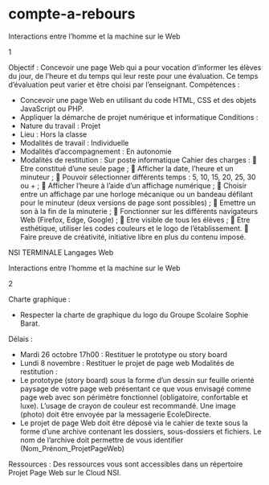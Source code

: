 # compte-a-rebours
Interactions entre l’homme et la machine sur le Web

1

Objectif :
Concevoir une page Web qui a pour vocation d’informer les élèves du
jour, de l’heure et du temps qui leur reste pour une évaluation. Ce temps
d’évaluation peut varier et être choisi par l’enseignant.
Compétences :
- Concevoir une page Web en utilisant du code HTML, CSS et des
objets JavaScript ou PHP.
- Appliquer la démarche de projet numérique et informatique
Conditions :
- Nature du travail : Projet
- Lieu : Hors la classe
- Modalités de travail : Individuelle
- Modalités d’accompagnement : En autonomie
- Modalités de restitution : Sur poste informatique
Cahier des charges :
 Etre constitué d’une seule page ;
 Afficher la date, l’heure et un minuteur ;
 Pouvoir sélectionner différents temps : 5, 10, 15, 20, 25, 30 ou + ;
 Afficher l’heure à l’aide d’un affichage numérique ;
 Choisir entre un affichage par une horloge mécanique ou un bandeau
défilant pour le minuteur (deux versions de page sont possibles) ;
 Emettre un son à la fin de la minuterie ;
 Fonctionner sur les différents navigateurs Web (Firefox, Edge,
Google) ;
 Etre visible de tous les élèves ;
 Etre esthétique, utiliser les codes couleurs et le logo de
l’établissement.
 Faire preuve de créativité, initiative libre en plus du contenu imposé.

NSI TERMINALE Langages Web

Interactions entre l’homme et la machine sur le Web

2

Charte graphique :

- Respecter la charte de graphique du logo du Groupe
Scolaire Sophie Barat.

Délais :
- Mardi 26 octobre 17h00 : Restituer le prototype ou story board
- Lundi 8 novembre : Restituer le projet de page web
Modalités de restitution :
- Le prototype (story board) sous la forme d’un dessin sur feuille
orienté paysage de votre page web présentant ce que vous
envisagé comme page web avec son périmètre fonctionnel
(obligatoire, confortable et luxe). L’usage de crayon de couleur est
recommandé. Une image (photo) doit être envoyée par la
messagerie EcoleDirecte.
- Le projet de page Web doit être déposé via le cahier de texte
sous la forme d’une archive contenant les dossiers, sous-dossiers
et fichiers. Le nom de l’archive doit permettre de vous identifier
(Nom_Prénom_ProjetPageWeb)

Ressources :
Des ressources vous sont accessibles dans un répertoire Projet Page
Web sur le Cloud NSI.
